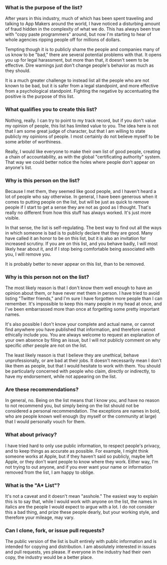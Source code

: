 ### What is the purpose of the list?

After years in this industry, much of which has been spent traveling and talking to App Makers around the world, I have noticed a disturbing amount of fraud hidden in the complexity of what we do. This has always been true with "copy paste programmers" around, but now I'm starting to hear of whole agencies ripping people off for millions of dollars.

Tempting though it is to publicly shame the people and companies many of us know to be "bad," there are several potential problems with that. It opens you up for legal harassment, but more than that, it doesn't seem to be effective. Dire warnings just don't change people's behavior as much as they should.

It is a much greater challenge to instead list all the people who are not known to be bad, but it is safer from a legal standpoint, and more effective from a psychological standpoint. Fighting the negative by accentuating the positive is the purpose of this list.


### What qualifies you to create this list?

Nothing, really. I can try to point to my track record, but if you don't value my opinion of people, this list has limited value to you. The idea here is not that I am some great judge of character, but that I am willing to state publicly my opinions of people. I most certainly do not believe myself to be some arbiter of worthiness.

Really, I would like everyone to make their own list of good people, creating a chain of accountability, as with the global "certificating authority" system. That way we could better notice the holes where people don't appear on anyone's list.


### Why is this person on the list?

Because I met them, they seemed like good people, and I haven't heard a lot of people who say otherwise. In general, I have been generous when it comes to putting people on the list, but will be just as quick to remove people if I start to get a sense they are not as good as I thought. That's really no different from how this stuff has always worked. It's just more visible.

In that sense, the list is self-regulating. The best way to find out all the ways in which someone is bad is to publicly declare that they are good. Many have called it an honor to be on this list, but it is also an invitation for increased scrutiny. If you are on this list, and you behave badly, I will most likely hear about it, and if I stop being comfortable being associated with you, I will remove you.

It is probably better to never appear on this list, than to be removed.


### Why is this person not on the list?

The most likely reason is that I don't know them well enough to have an opinion about them, or have never met them in person. I have tried to avoid listing "Twitter friends," and I'm sure I have forgotten more people than I can remember. It's impossible to keep this many people in my head at once, and I've been embarrassed more than once at forgetting some pretty important names.

It's also possible I don't know your complete and actual name, or cannot find anywhere you have published that information, and therefore cannot ethically include you. You are always welcome to request an explanation of your own absence by filing an issue, but I will not publicly comment on why specific _other_ people are not on the list.

The least likely reason is that I believe they are unethical, behave unprofessionally, or are bad at their jobs. It doesn't necessarily mean I don't like them as people, but that I would hesitate to work with them. You should be particularly concerned with people who claim, directly or indirectly, to have my endorsement, while not appearing on the list.


### Are these recommendations?

In general, no. Being on the list means that I know you, and have no reason to not recommend you, but simply being on the list should not be considered a personal recommendation. The exceptions are names in bold, who are people known well enough (by myself or the community at large) that I would personally vouch for them.


### What about privacy?

I have tried hard to only use public information, to respect people's privacy, and to keep things as accurate as possible. For example, I might think someone works at Apple, but if they haven't said so publicly, maybe left Apple, or they don't want people to know where they work. Either way, I'm not trying to out anyone, and if you ever want your name or information removed from the list, I am happy to oblige.


### What is the "A* List"?

It's not a caveat and it doesn't mean "asshole." The easiest way to explain this is to say that, while I would work with anyone on the list, the names in italics are the people I would expect to argue with a lot. I do not consider this a bad thing, and prize these people dearly, but your working style, and therefore your mileage, may vary.


### Can I clone, fork, or issue pull requests?

The public version of the list is built entirely with public information and is intended for copying and distribution. I am absolutely interested in issues and pull requests, yes please. If everyone in the industry had their own copy, the industry would be a better place.

